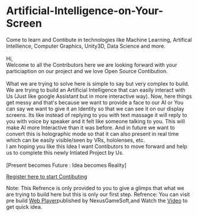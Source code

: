 # Artificial-Intelligence-on-Your-Screen
Come to learn and Contibute in technologies like Machine Learning, Artifical Intellience, Computer Graphics, Unity3D, Data Science and more. <br><br>
Hi,<br> 
Welcome to all the Contributors here we are looking forward with your particiaption on our project and we love Open Source Contibution.<br><br>
What we are trying to solve here is simple to say but very complex to build. We are trying to build an Artificial Intelligence that can easily interact with Us (Just like google Assistant but in more interactive way). Now, here things get messy and that's because we want to provide a face to our AI or You can say we want to give it an Identity so that we can see it on our display screens. Its like instead of replying to you with text massage it will reply to you with voice by speaker and it felt like someone talking to you. This will make AI more Interactive than it was before. And in future we want to convert this is holographic mode so that it can also present in real time which can be easily visible/seen by VRs, hololenses, etc.
<br>
I am hoping you like this Idea I want Contibutors to move forward and help us to complete this newly Intiated Project by Us.<br><br>
[Present becomes Future : Idea becomes Reality]

[Register here to start Contibuting](https://goo.gl/forms/lRBRyEURhmuTMQA13) 

Note: This Refrence is only provided to you to give a glimps that what we are trying to build here but this is only our first step. 
Refrence: You can visit pre build [Web Player](http://www.chatbotunityasset.com/webplayer/)published by NexusGameSoft,and Watch the [Video](https://www.youtube.com/watch?v=JeF8S56tYfk) to get quick idea.

